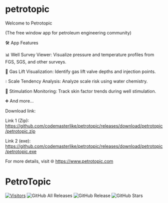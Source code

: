 # petrotopic

Welcome to Petrotopic

(The free window app for petroleum engineering community)

🛠️ App Features

📊 Well Survey Viewer: Visualize pressure and temperature profiles from FGS, SGS, and other surveys.

🎯 Gas Lift Visualization: Identify gas lift valve depths and injection points.

💧 Scale Tendency Analysis: Analyze scale risk using water chemistry.

🔧 Stimulation Monitoring: Track skin factor trends during well stimulation.

➕ And more…

Download link: 


Link 1 (Zip): https://github.com/codemasterlike/petrotopic/releases/download/petrotopic/petrotopic.zip


Link 2 (exe): https://github.com/codemasterlike/petrotopic/releases/download/petrotopic/petrotopic.exe


For more details, visit 🌐 https://www.petrotopic.com


# PetroTopic

[![Visitors](https://img.shields.io/badge/Visitors-See%20GitHub%20Traffic-blue)](https://github.com/codemasterlike/petrotopic/graphs/traffic)
![GitHub All Releases](https://img.shields.io/github/downloads/codemasterlike/petrotopic/total)
![GitHub Release](https://img.shields.io/github/v/release/codemasterlike/petrotopic)
![GitHub Stars](https://img.shields.io/github/stars/codemasterlike/petrotopic?style=social)

